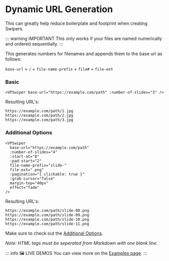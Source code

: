 # Dynamic URL Generation

This can greatly help reduce boilerplate and footprint when creating Swipers.

::: warning IMPORTANT
This only works if your files are named numerically and ordered sequentially.
:::

This generates numbers for filenames and appends them to the base url as follows:

`base-url` + `/` + `file-name-prefix` + `file#` + `file-ext`

### Basic

```vue [Markdown ~vscode-icons:file-type-text~]
<VPSwiper base-url="https://example.com/path" :number-of-slides="3" />
```

Resulting URL's:

```text
https://example.com/path/1.jpg
https://example.com/path/2.jpg
https://example.com/path/3.jpg
```

### Additional Options

```vue [Markdown ~vscode-icons:file-type-text~]
<VPSwiper
  base-url="https://example.com/path"
  :number-of-slides="4"
  :start-at="8"
  :pad-start="2"
  file-name-prefix="slide-"
  file-ext=".png"
  :pagination="{ clickable: true }"
  :grab-cursor="false"
  margin-top="40px"
  effect="fade"
/>
```

Resulting URL's:

```text
https://example.com/path/slide-08.png
https://example.com/path/slide-09.png
https://example.com/path/slide-10.png
https://example.com/path/slide-11.png
```

Make sure to check out the [Additional Options](options.md).

_Note: HTML tags must be seperated from Markdown with one blank line._

::: info 🖼️ LIVE DEMOS
You can view more on the [Examples page](../examples/index.md).
:::
